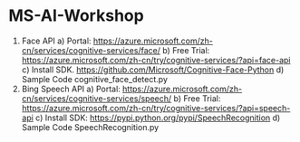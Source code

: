 # MS-AI-Workshop
1.	Face API
a)	Portal: https://azure.microsoft.com/zh-cn/services/cognitive-services/face/
b)	Free Trial: https://azure.microsoft.com/zh-cn/try/cognitive-services/?api=face-api
c)	Install SDK. https://github.com/Microsoft/Cognitive-Face-Python
d)	Sample Code cognitive_face_detect.py
2.	Bing Speech API
a)	Portal: https://azure.microsoft.com/zh-cn/services/cognitive-services/speech/
b)	Free Trial: https://azure.microsoft.com/zh-cn/try/cognitive-services/?api=speech-api
c)	Install SDK: https://pypi.python.org/pypi/SpeechRecognition
d)	Sample Code SpeechRecognition.py

